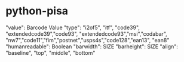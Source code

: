 # python-pisa

"value":                Barcode Value
"type":                 "i2of5", "itf", "code39", "extendedcode39","code93", "extendedcode93","msi","codabar", "nw7","code11","fim","postnet","usps4s","code128","ean13", "ean8"
"humanreadable":  Boolean
"barwidth":             SIZE
"barheight":            SIZE
"align":                "baseline", "top", "middle", "bottom"
